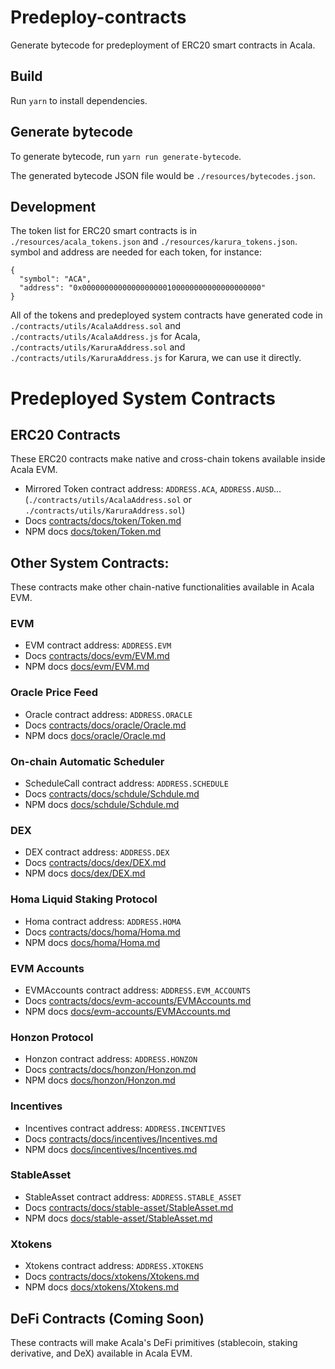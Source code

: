 # Predeploy-contracts

Generate bytecode for predeployment of ERC20 smart contracts in Acala.

## Build

Run `yarn` to install dependencies.

## Generate bytecode

To generate bytecode, run `yarn run generate-bytecode`.

The generated bytecode JSON file would be `./resources/bytecodes.json`.

## Development

The token list for ERC20 smart contracts is in `./resources/acala_tokens.json` and `./resources/karura_tokens.json`. symbol and address are needed for each token, for instance:

```
{
  "symbol": "ACA",
  "address": "0x0000000000000000000100000000000000000000"
}
```
All of the tokens and predeployed system contracts have generated code in `./contracts/utils/AcalaAddress.sol` and `./contracts/utils/AcalaAddress.js` for Acala, `./contracts/utils/KaruraAddress.sol` and `./contracts/utils/KaruraAddress.js` for Karura, we can use it directly.


# Predeployed System Contracts

## ERC20 Contracts
These ERC20 contracts make native and cross-chain tokens available inside Acala EVM.
- Mirrored Token contract address: `ADDRESS.ACA`, `ADDRESS.AUSD`...(`./contracts/utils/AcalaAddress.sol` or `./contracts/utils/KaruraAddress.sol`)
- Docs [contracts/docs/token/Token.md](./contracts/docs/token/Token.md)
- NPM docs [docs/token/Token.md](./docs/token/Token.md)


## Other System Contracts:
These contracts make other chain-native functionalities available in Acala EVM.

### EVM
- EVM contract address: `ADDRESS.EVM`
- Docs [contracts/docs/evm/EVM.md](./contracts/docs/evm/EVM.md)
- NPM docs [docs/evm/EVM.md](./docs/evm/EVM.md)

### Oracle Price Feed
- Oracle contract address: `ADDRESS.ORACLE`
- Docs [contracts/docs/oracle/Oracle.md](./contracts/docs/oracle/Oracle.md)
- NPM docs [docs/oracle/Oracle.md](./docs/oracle/Oracle.md)

### On-chain Automatic Scheduler
- ScheduleCall contract address: `ADDRESS.SCHEDULE`
- Docs [contracts/docs/schdule/Schdule.md](./contracts/docs/schdule/Schdule.md)
- NPM docs [docs/schdule/Schdule.md](./docs/schdule/Schdule.md)

### DEX
- DEX contract address: `ADDRESS.DEX`
- Docs [contracts/docs/dex/DEX.md](./contracts/docs/dex/DEX.md)
- NPM docs [docs/dex/DEX.md](./docs/dex/DEX.md)

### Homa Liquid Staking Protocol
- Homa contract address: `ADDRESS.HOMA`
- Docs [contracts/docs/homa/Homa.md](./contracts/docs/homa/Homa.md)
- NPM docs [docs/homa/Homa.md](./docs/homa/Homa.md)

### EVM Accounts
- EVMAccounts contract address: `ADDRESS.EVM_ACCOUNTS`
- Docs [contracts/docs/evm-accounts/EVMAccounts.md](./contracts/docs/evm-accounts/EVMAccounts.md)
- NPM docs [docs/evm-accounts/EVMAccounts.md](./docs/evm-accounts/EVMAccounts.md)

### Honzon Protocol
- Honzon contract address: `ADDRESS.HONZON`
- Docs [contracts/docs/honzon/Honzon.md](./contracts/docs/honzon/Honzon.md)
- NPM docs [docs/honzon/Honzon.md](./docs/honzon/Honzon.md)

### Incentives
- Incentives contract address: `ADDRESS.INCENTIVES`
- Docs [contracts/docs/incentives/Incentives.md](./contracts/docs/incentives/Incentives.md)
- NPM docs [docs/incentives/Incentives.md](./docs/incentives/Incentives.md)

### StableAsset
- StableAsset contract address: `ADDRESS.STABLE_ASSET`
- Docs [contracts/docs/stable-asset/StableAsset.md](./contracts/docs/stable-asset/StableAsset.md)
- NPM docs [docs/stable-asset/StableAsset.md](./docs/stable-asset/StableAsset.md)

### Xtokens
- Xtokens contract address: `ADDRESS.XTOKENS`
- Docs [contracts/docs/xtokens/Xtokens.md](./contracts/docs/xtokens/Xtokens.md)
- NPM docs [docs/xtokens/Xtokens.md](./docs/xtokens/Xtokens.md)

## DeFi Contracts (Coming Soon)
These contracts will make Acala's DeFi primitives (stablecoin, staking derivative, and DeX) available in Acala EVM.
